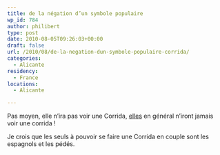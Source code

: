 ```yaml
---
title: de la négation d’un symbole populaire
wp_id: 784
author: philibert
type: post
date: 2010-08-05T09:26:03+00:00
draft: false
url: /2010/08/de-la-negation-dun-symbole-populaire-corrida/
categories:
  - Alicante
residency:
  - France
locations:
  - Alicante

---
```

Pas moyen, elle n&rsquo;ira pas voir une Corrida, <span style="text-decoration: underline;">elles</span> en général n&rsquo;iront jamais voir une corrida !
  
Je crois que les seuls à pouvoir se faire une Corrida en couple sont les espagnols et les pédés.